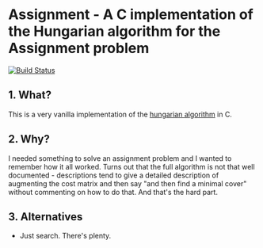 # Assignment - A C implementation of the Hungarian algorithm for the Assignment problem

[![Build Status](https://travis-ci.org/geoffleyland/assignment?branch=master)](https://travis-ci.org/geoffleyland/assignment)

## 1. What?

This is a very vanilla implementation of the [hungarian algorithm](https://en.wikipedia.org/wiki/Hungarian_algorithm) in C.


## 2. Why?

I needed something to solve an assignment problem and I wanted to remember how it all worked.
Turns out that the full algorithm is not that well documented -
descriptions tend to give a detailed description of augmenting the cost matrix
and then say "and then find a minimal cover" without commenting on how to do
that.  And that's the hard part.


## 3. Alternatives

+ Just search.  There's plenty.
